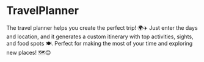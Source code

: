 # TravelPlanner
The travel planner helps you create the perfect trip! 🌍✈️ Just enter the days and location, and it generates a custom itinerary with top activities, sights, and food spots 🍽️. Perfect for making the most of your time and exploring new places! 🗺️😊
